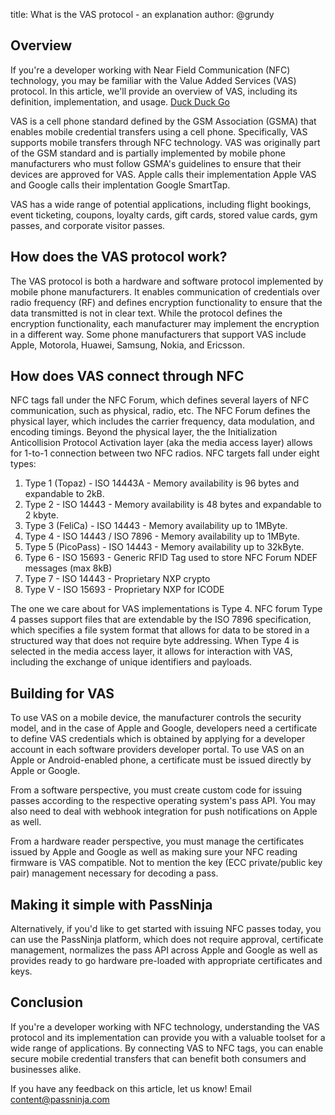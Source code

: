 title: What is the VAS protocol - an explanation
author: @grundy

## Overview

If you're a developer working with Near Field Communication (NFC) technology, you may be familiar with the Value Added Services (VAS) protocol. In this article, we'll provide an overview of VAS, including its definition, implementation, and usage. [Duck Duck Go](https://duckduckgo.com)

VAS is a cell phone standard defined by the GSM Association (GSMA) that enables mobile credential transfers using a cell phone. Specifically, VAS supports mobile transfers through NFC technology. VAS was originally part of the GSM standard and is partially implemented by mobile phone manufacturers who must follow GSMA's guidelines to ensure that their devices are approved for VAS. Apple calls their implementation Apple VAS and Google calls their implentation Google SmartTap.

VAS has a wide range of potential applications, including flight bookings, event ticketing, coupons, loyalty cards, gift cards, stored value cards, gym passes, and corporate visitor passes.

## How does the VAS protocol work?

The VAS protocol is both a hardware and software protocol implemented by mobile phone manufacturers. It enables communication of credentials over radio frequency (RF) and defines encryption functionality to ensure that the data transmitted is not in clear text. While the protocol defines the encryption functionality, each manufacturer may implement the encryption in a different way. Some phone manufacturers that support VAS include Apple, Motorola, Huawei, Samsung, Nokia, and Ericsson.

## How does VAS connect through NFC

NFC tags fall under the NFC Forum, which defines several layers of NFC communication, such as physical, radio, etc. The NFC Forum defines the physical layer, which includes the carrier frequency, data modulation, and encoding timings. Beyond the physical layer, the the Initialization Anticollision Protocol Activation layer (aka the media access layer) allows for 1-to-1 connection between two NFC radios. NFC targets fall under eight types:

1. Type 1 (Topaz) - ISO 14443A - Memory availability is 96 bytes and expandable to 2kB.
2. Type 2 - ISO 14443 - Memory availability is 48 bytes and expandable to 2 kbyte.
3. Type 3 (FeliCa) - ISO 14443 - Memory availability up to 1MByte.
4. Type 4 - ISO 14443 / ISO 7896 - Memory availability up to 1MByte.
5. Type 5 (PicoPass) - ISO 14443 - Memory availability up to 32kByte.
6. Type 6 - ISO 15693 - Generic RFID Tag used to store NFC Forum NDEF messages (max 8kB)
7. Type 7 - ISO 14443 - Proprietary NXP crypto
8. Type V - ISO 15693 - Proprietary NXP for ICODE

The one we care about for VAS implementations is Type 4. NFC forum Type 4 passes support files that are extendable by the ISO 7896 specification, which specifies a file system format that allows for data to be stored in a structured way that does not require byte addressing. When Type 4 is selected in the media access layer, it allows for interaction with VAS, including the exchange of unique identifiers and payloads.

## Building for VAS

To use VAS on a mobile device, the manufacturer controls the security model, and in the case of Apple and Google, developers need a certificate to define VAS credentials which is obtained by applying for a developer account in each software providers developer portal. To use VAS on an Apple or Android-enabled phone, a certificate must be issued directly by Apple or Google.

From a software perspective, you must create custom code for issuing passes according to the respective operating system's pass API. You may also need to deal with webhook integration for push notifications on Apple as well.

From a hardware reader perspective, you must manage the certificates issued by Apple and Google as well as making sure your NFC reading firmware is VAS compatible. Not to mention the key (ECC private/public key pair) management necessary for decoding a pass.

## Making it simple with PassNinja

Alternatively, if you'd like to get started with issuing NFC passes today, you can use the PassNinja platform, which does not require approval, certificate management, normalizes the pass API across Apple and Google as well as provides ready to go hardware pre-loaded with appropriate certificates and keys.

## Conclusion

If you're a developer working with NFC technology, understanding the VAS protocol and its implementation can provide you with a valuable toolset for a wide range of applications. By connecting VAS to NFC tags, you can enable secure mobile credential transfers that can benefit both consumers and businesses alike.

If you have any feedback on this article, let us know! Email content@passninja.com
